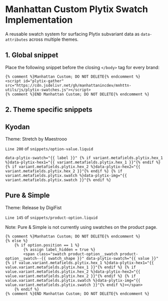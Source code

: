 # Manhattan Custom Plytix Swatch Implementation

A reusable swatch system for surfacing Plytix subvariant data as `data-attributes` across multiple themes.

## 1. Global snippet

Place the following snippet before the closing `</body>` tag for every brand:

```
{% comment %}Manhattan Custom; DO NOT DELETE{% endcomment %}
<script id="plytix-gather" src="https://cdn.jsdelivr.net/gh/manhattanincdev/mnhttn-utils/js/plytix-swatches.js"></script>
{% comment %}END Manhattan Custom; DO NOT DELETE{% endcomment %}
```

## 2. Theme specific snippets

## Kyodan

Theme: Stretch by Maestrooo

`Line 200` of `snippets/option-value.liquid`

```
data-plytix-swatch="{{ label }}" {% if variant.metafields.plytix.hex_1 %}data-plytix-hex1="{{ variant.metafields.plytix.hex_1 }}"{% endif %} {% if variant.metafields.plytix.hex_2 %}data-plytix-hex2="{{ variant.metafields.plytix.hex_2 }}"{% endif %} {% if variant.metafields.plytix.swatch %}data-plytix-img="{{ variant.metafields.plytix.swatch }}"{% endif %}
```

## Pure & Simple

Theme: Release by DigiFist

`Line 145` of `snippets/product-option.liquid`

Note: Pure & Simple is not currently using swatches on the product page.

```
{% comment %}Manhattan Custom; DO NOT DELETE{% endcomment %}
{% else %}
    {% if option.position == 1 %}
        {% assign label_hidden = true %}
        <span class="swatch product-option__swatch product-option__swatch--{{ swatch_shape }}" data-plytix-swatch="{{ value }}" {% if value.variant.metafields.plytix.hex_1 %}data-plytix-hex1="{{ value.variant.metafields.plytix.hex_1 }}"{% endif %} {% if value.variant.metafields.plytix.hex_2 %}data-plytix-hex2="{{ value.variant.metafields.plytix.hex_2 }}"{% endif %} {% if value.variant.metafields.plytix.swatch %}data-plytix-img="{{ value.variant.metafields.plytix.swatch }}"{% endif %}></span>
    {% endif %}
{% comment %}END Manhattan Custom; DO NOT DELETE{% endcomment %}
```
